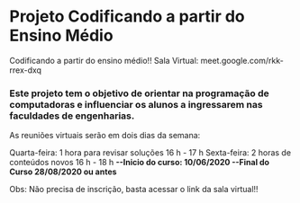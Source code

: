 # Projeto Codificando a partir do Ensino Médio

Codificando a partir do ensino médio!! Sala Virtual: meet.google.com/rkk-rrex-dxq 

### Este projeto tem o objetivo de orientar na programação de computadoras e influenciar os alunos a ingressarem nas faculdades de engenharias.

As reuniões virtuais serão em dois dias da semana:

Quarta-feira: 1 hora para revisar soluções
16 h - 17 h
Sexta-feira: 2 horas de conteúdos novos
16 h - 18 h
**--Inicio do curso: 10/06/2020
--Final do Curso 28/08/2020 ou antes**

Obs: Não precisa de inscrição, basta acessar o link da sala virtual!!

